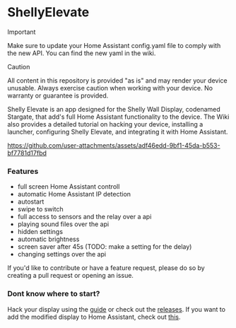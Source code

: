# ShellyElevate
> [!IMPORTANT]
> Make sure to update your Home Assistant config.yaml file to comply with the new API. You can find the new yaml in the wiki.

> [!CAUTION]
> All content in this repository is provided "as is" and may render your device unusable. Always exercise caution when working with your device. No warranty or guarantee is provided.

Shelly Elevate is an app designed for the Shelly Wall Display, codenamed Stargate, that add's full Home Assistant functionality to the device. The Wiki also provides a detailed tutorial on hacking your device, installing a launcher, configuring Shelly Elevate, and integrating it with Home Assistant.<br>

https://github.com/user-attachments/assets/adf46edd-9bf1-45da-b553-bf7781d17fbd

### Features
* full screen Home Assistant controll
* automatic Home Assistant IP detection
* autostart
* swipe to switch
* full access to sensors and the relay over a api
* playing sound files over the api
* hidden settings
* automatic brightness
* screen saver after 45s (TODO: make a setting for the delay)
* changing settings over the api

If you'd like to contribute or have a feature request, please do so by creating a pull request or opening an issue.

### Dont know where to start?
Hack your display using the [guide](https://github.com/RapierXbox/ShellyElevate/wiki/Jailbreak) or check out the [releases](https://github.com/RapierXbox/ShellyElevate/releases).
If you want to add the modified display to Home Assistant, check out [this](https://github.com/RapierXbox/ShellyElevate/wiki/Integration-into-Home-Assistant).
